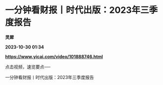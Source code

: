 # 一分钟看财报丨时代出版：2023年三季度报告
**灵犀**

**2023-10-30 01:34**

**https://www.yicai.com/video/101888746.html**

点击视频，速览要点──

一分钟看财报丨时代出版：2023年三季度报告